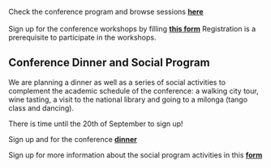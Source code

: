 
Check the conference program and browse sessions **[here](https://www.conftool.pro/tei2024/sessions.php)**
<br/> 
<br/> 
Sign up for the conference workshops by filling **[this form](https://forms.gle/x9u3KwRQSqk5gajE8)** Registration is a prerequisite to participate in the workshops. 

## Conference Dinner and Social Program

We are planning a dinner as well as a series of social activities to complement the academic schedule of the conference: a walking city tour, wine tasting, a visit to the national library and going to a milonga (tango class and dancing).

There is time until the 20th of September to sign up!

Sign up and for the conference **[dinner](https://members.tei-c.org/event-5853644)**

Sign up for more information about the social program activities in this **[form](https://docs.google.com/forms/d/e/1FAIpQLScfLUDSrPs6072FqJ1-jg6uFyZb77Vu-rVCm4jJ3QwYCL_UXw/viewform)**

